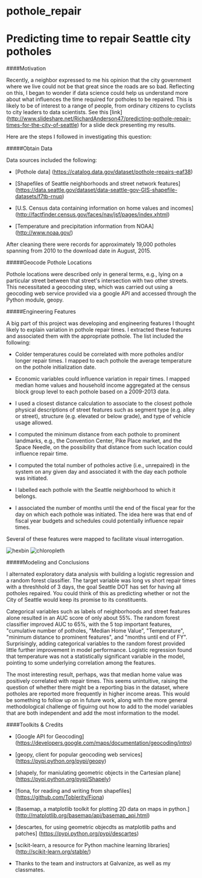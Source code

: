 # pothole_repair
Predicting time to repair Seattle city potholes
=======


####Motivation

Recently, a neighbor expressed to me his opinion that the city government where we live could not be that great since the roads are so bad.  Reflecting on this, I began to wonder if data science could help us understand more about what influences the time required for potholes to be repaired.  This is likely to be of interest to a range of people, from ordinary citizens to cyclists to city leaders to data scientists. See this [link]  (http://www.slideshare.net/RichardAnderson47/predicting-pothole-repair-times-for-the-city-of-seattle) for a  slide deck presenting my results.

Here are the steps I followed in investigating this question:

#####Obtain Data

Data sources included the following:

* [Pothole data] (https://catalog.data.gov/dataset/pothole-repairs-eaf38)

* [Shapefiles of Seattle neighborhoods and street network features] (https://data.seattle.gov/dataset/data-seattle-gov-GIS-shapefile-datasets/f7tb-rnup)

* [U.S. Census data containing information on home values and incomes] (http://factfinder.census.gov/faces/nav/jsf/pages/index.xhtml)

* [Temperature and precipitation information from NOAA] (http://www.noaa.gov/)

After cleaning there were records for approximately 19,000 potholes spanning from 2010 to the download date in August, 2015.

#####Geocode Pothole Locations

Pothole locations were described only in general terms, e.g., lying on a particular street between that street's intersection with two other streets.  This necessitated a geocoding step, which was carried out using a geocoding web service provided via a google API and accessed through the Python module, geopy.

#####Engineering Features

A big part of this project was developing and engineering features I thought likely to explain variation in pothole repair times.  I extracted these features and associated them with the appropriate pothole. The list included the following:

* Colder temperatures could be correlated with more potholes and/or longer repair times.  I mapped to each pothole the average temperature on the pothole initialization date.

* Economic variables could influence variation in repair times.  I mapped median home values and household income aggregated at the census block group level to each pothole based on a 2009-2013 data.

* I used a closest distance calculation to associate to the closest pothole physical descriptions of street features such as segment type (e.g. alley or street), structure (e.g. elevated or below grade), and type of vehicle usage allowed.

* I computed the minimum distance from each pothole to prominent landmarks, e.g., the Convention Center, Pike Place market, and the Space Needle, on the possibility that distance from such location could influence repair time.

* I computed the total number of potholes active (i.e., unrepaired) in the system on any given day and associated it with the day each pothole was initiated.  

* I labelled each pothole with the Seattle neighborhood to which it belongs.

* I associated the number of months until the end of the fiscal year for the day on which each pothole was initiated.  The idea here was that end of fiscal year budgets and schedules could potentially influence repair times.

Several of these features were mapped to facilitate visual interrogation.

![hexbin](images/hexbin.png)
![chloropleth](images/chloropleth.png)

#####Modeling and Conclusions

I alternated exploratory data analysis with building a logistic regression and a random forest classifier.  The target variable was long vs short repair times with a threshhold of 3 days, the goal Seattle DOT has set for having all potholes repaired.  You could think of this as predicting whether or not the City of Seattle would keep its promise to its constituents.

Categorical variables such as labels of neighborhoods and street features alone resulted in an AUC score of only about 55%.  The random forest classifier improved AUC to 65%, with the 5 top important features, "cumulative number of potholes, "Median Home Value", "Temperature", "minimum distance to prominent features", and "months until end of FY".  Surprisingly, adding categorical variables to the random forest provided little further improvement in model performance.  Logistic regression found that temperature was not a statistically significant variable in the model, pointing to some underlying correlation among the features.  

The most interesting result, perhaps, was that median home value was positively correlated with repair times.  This seems unintuitive, raising the question of whether there might be a reporting bias in the dataset, where potholes are reported more frequently in higher income areas.  This would be something to follow up on in future work, along with the more general methodological challenge of figuirng out how to add to the model variables that are both independent and add the most information to the model.      

####Toolkits & Credits
 
* [Google API for Geocoding] (https://developers.google.com/maps/documentation/geocoding/intro)

* [geopy, client for popular geocoding web services] (https://pypi.python.org/pypi/geopy)

* [shapely, for maniulating geometric objects in the Cartesian plane] (https://pypi.python.org/pypi/Shapely)

* [fiona, for reading and writing from shapefiles] (https://github.com/Toblerity/Fiona)

* [Basemap, a matplotlib toolkit for plotting 2D data on maps in python.] (http://matplotlib.org/basemap/api/basemap_api.html)

* [descartes, for using geometric objecdts as matplotlib paths and patches] (https://pypi.python.org/pypi/descartes)

* [scikit-learn, a resource for Python machine learning libraries] (http://scikit-learn.org/stable/)

* Thanks to the team and instructors at Galvanize, as well as my classmates.
